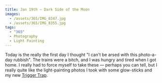 ```yaml
---
title: Jan 19th — Dark Side of the Moon
images:
  - /assets/365/IMG_8347.jpg
  - /assets/365/IMG_8355.jpg
tags:
  - "365"
  - Photography
  - Light Painting
---
```

Today is the really the first day I thought "I can't be arsed with this photo-a-day rubbish". The trains were a bitch, and I was hungry and tired when I got home. I really had to force myself to take these — perhaps you can tell, but I really quite like the light-painting photos I took with some glow-sticks and my new [Trigger Trap](http://triggertrap.com/). 